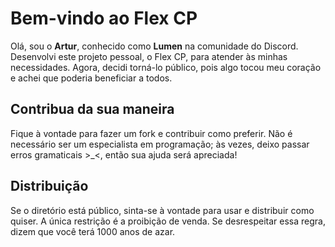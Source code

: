 # Bem-vindo ao Flex CP

Olá, sou o **Artur**, conhecido como **Lumen** na comunidade do Discord. Desenvolvi este projeto pessoal, o Flex CP, para atender às minhas necessidades. Agora, decidi torná-lo público, pois algo tocou meu coração e achei que poderia beneficiar a todos.

## Contribua da sua maneira

Fique à vontade para fazer um fork e contribuir como preferir. Não é necessário ser um especialista em programação; às vezes, deixo passar erros gramaticais >_<, então sua ajuda será apreciada!

## Distribuição

Se o diretório está público, sinta-se à vontade para usar e distribuir como quiser. A única restrição é a proibição de venda. Se desrespeitar essa regra, dizem que você terá 1000 anos de azar.
